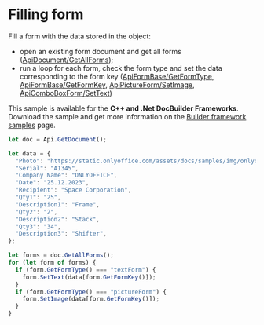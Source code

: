 # Filling form

Fill a form with the data stored in the object:

- open an existing form document and get all forms ([ApiDocument/GetAllForms](../text-document-api/ApiDocument/Methods/GetAllForms.md));
- run a loop for each form, check the form type and set the data corresponding to the form key ([ApiFormBase/GetFormType](../text-document-api/ApiFormBase/Methods/GetFormType.md),  [ApiFormBase/GetFormKey](../text-document-api/ApiFormBase/Methods/GetFormKey.md), [ApiPictureForm/SetImage](../text-document-api/ApiPictureForm/Methods/SetImage.md), [ApiComboBoxForm/SetText](../text-document-api/ApiComboBoxForm/Methods/SetText.md))

This sample is available for the **C++ and .Net DocBuilder Frameworks**.
Download the sample and get more information on the [Builder framework samples](../../../document-builder/builder-framework/builder-framework-samples/builder-framework-samples.md) page.

```ts editor-pdf zoom=60 https://static.onlyoffice.com/assets/docs/samples/purchase_order.pdf
let doc = Api.GetDocument();

let data = {
  "Photo": "https://static.onlyoffice.com/assets/docs/samples/img/onlyoffice_logo.png",
  "Serial": "A1345",
  "Company Name": "ONLYOFFICE",
  "Date": "25.12.2023",
  "Recipient": "Space Corporation",
  "Qty1": "25",
  "Description1": "Frame",
  "Qty2": "2",
  "Description2": "Stack",
  "Qty3": "34",
  "Description3": "Shifter",
};

let forms = doc.GetAllForms();
for (let form of forms) {
  if (form.GetFormType() === "textForm") {
    form.SetText(data[form.GetFormKey()]);
  }
  if (form.GetFormType() === "pictureForm") {
    form.SetImage(data[form.GetFormKey()]);
  }
}
```

